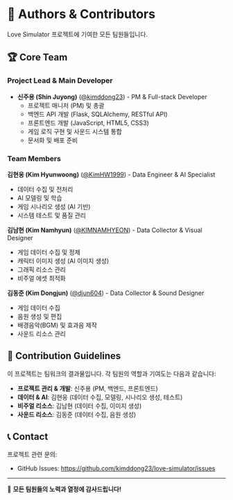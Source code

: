 # 👥 Authors & Contributors

Love Simulator 프로젝트에 기여한 모든 팀원들입니다.

## 🏆 Core Team

### Project Lead & Main Developer
- **신주용 (Shin Juyong)** ([@kimddong23](https://github.com/kimddong23)) - PM & Full-stack Developer
  - 프로젝트 매니저 (PM) 및 총괄
  - 백엔드 API 개발 (Flask, SQLAlchemy, RESTful API)
  - 프론트엔드 개발 (JavaScript, HTML5, CSS3)
  - 게임 로직 구현 및 사운드 시스템 통합
  - 문서화 및 배포 준비

### Team Members

**김현웅 (Kim Hyunwoong)** ([@KimHW1999](https://github.com/KimHW1999)) - Data Engineer & AI Specialist
- 데이터 수집 및 전처리
- AI 모델링 및 학습
- 게임 시나리오 생성 (AI 기반)
- 시스템 테스트 및 품질 관리

**김남현 (Kim Namhyun)** ([@KIMNAMHYEON](https://github.com/KIMNAMHYEON)) - Data Collector & Visual Designer
- 게임 데이터 수집 및 정제
- 캐릭터 이미지 생성 (AI 이미지 생성)
- 그래픽 리소스 관리
- 비주얼 에셋 최적화

**김동준 (Kim Dongjun)** ([@djun604](https://github.com/djun604)) - Data Collector & Sound Designer
- 게임 데이터 수집
- 음원 생성 및 편집
- 배경음악(BGM) 및 효과음 제작
- 사운드 리소스 관리

## 🤝 Contribution Guidelines

이 프로젝트는 팀워크의 결과물입니다. 각 팀원의 역할과 기여도는 다음과 같습니다:

- **프로젝트 관리 & 개발**: 신주용 (PM, 백엔드, 프론트엔드)
- **데이터 & AI**: 김현웅 (데이터 수집, 모델링, 시나리오 생성, 테스트)
- **비주얼 리소스**: 김남현 (데이터 수집, 이미지 생성)
- **사운드 리소스**: 김동준 (데이터 수집, 음원 생성)

## 📞 Contact

프로젝트 관련 문의:
- GitHub Issues: https://github.com/kimddong23/love-simulator/issues

---

💝 **모든 팀원들의 노력과 열정에 감사드립니다!**